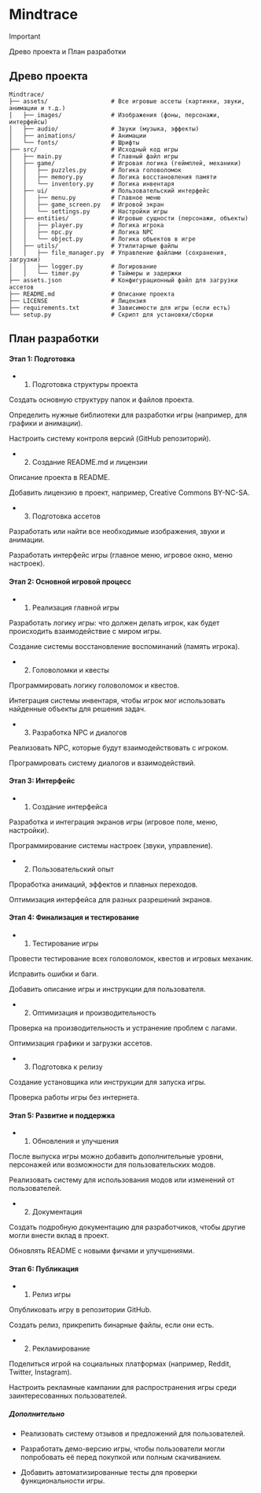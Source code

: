 # Mindtrace
>[!IMPORTANT]
> Древо проекта и План разработки

## Древо проекта

```plaintext
Mindtrace/
├── assets/                  # Все игровые ассеты (картинки, звуки, анимации и т.д.)
│   ├── images/              # Изображения (фоны, персонажи, интерфейсы)
│   ├── audio/               # Звуки (музыка, эффекты)
│   ├── animations/          # Анимации
│   └── fonts/               # Шрифты
├── src/                     # Исходный код игры
│   ├── main.py              # Главный файл игры
│   ├── game/                # Игровая логика (геймплей, механики)
│   │   ├── puzzles.py       # Логика головоломок
│   │   ├── memory.py        # Логика восстановления памяти
│   │   └── inventory.py     # Логика инвентаря
│   ├── ui/                  # Пользовательский интерфейс
│   │   ├── menu.py          # Главное меню
│   │   ├── game_screen.py   # Игровой экран
│   │   └── settings.py      # Настройки игры
│   ├── entities/            # Игровые сущности (персонажи, объекты)
│   │   ├── player.py        # Логика игрока
│   │   ├── npc.py           # Логика NPC
│   │   └── object.py        # Логика объектов в игре
│   ├── utils/               # Утилитарные файлы
│   │   ├── file_manager.py  # Управление файлами (сохранения, загрузки)
│   │   ├── logger.py        # Логирование
│   │   └── timer.py         # Таймеры и задержки
├── assets.json              # Конфигурационный файл для загрузки ассетов
├── README.md                # Описание проекта
├── LICENSE                  # Лицензия
├── requirements.txt         # Зависимости для игры (если есть)
└── setup.py                 # Скрипт для установки/сборки
```

## План разработки

#### Этап 1: Подготовка

- 1. Подготовка структуры проекта

Создать основную структуру папок и файлов проекта.

Определить нужные библиотеки для разработки игры (например, для графики и анимации).

Настроить систему контроля версий (GitHub репозиторий).


- 2. Создание README.md и лицензии

Описание проекта в README.

Добавить лицензию в проект, например, Creative Commons BY-NC-SA.


- 3. Подготовка ассетов

Разработать или найти все необходимые изображения, звуки и анимации.

Разработать интерфейс игры (главное меню, игровое окно, меню настроек).


#### Этап 2: Основной игровой процесс

- 1. Реализация главной игры

Разработать логику игры: что должен делать игрок, как будет происходить взаимодействие с миром игры.

Создание системы восстановление воспоминаний (память игрока).


- 2. Головоломки и квесты

Программировать логику головоломок и квестов.

Интеграция системы инвентаря, чтобы игрок мог использовать найденные объекты для решения задач.


- 3. Разработка NPC и диалогов

Реализовать NPC, которые будут взаимодействовать с игроком.

Програмировать систему диалогов и взаимодействий.


#### Этап 3: Интерфейс

- 1. Создание интерфейса

Разработка и интеграция экранов игры (игровое поле, меню, настройки).

Программирование системы настроек (звуки, управление).


- 2. Пользовательский опыт

Проработка анимаций, эффектов и плавных переходов.

Оптимизация интерфейса для разных разрешений экранов.


#### Этап 4: Финализация и тестирование

- 1. Тестирование игры

Провести тестирование всех головоломок, квестов и игровых механик.

Исправить ошибки и баги.

Добавить описание игры и инструкции для пользователя.


- 2. Оптимизация и производительность

Проверка на производительность и устранение проблем с лагами.

Оптимизация графики и загрузки ассетов.


- 3. Подготовка к релизу

Создание установщика или инструкции для запуска игры.

Проверка работы игры без интернета.


#### Этап 5: Развитие и поддержка

- 1. Обновления и улучшения

После выпуска игры можно добавить дополнительные уровни, персонажей или возможности для пользовательских модов.

Реализовать систему для использования модов или изменений от пользователей.


- 2. Документация

Создать подробную документацию для разработчиков, чтобы другие могли внести вклад в проект.

Обновлять README с новыми фичами и улучшениями.



#### Этап 6: Публикация

- 1. Релиз игры

Опубликовать игру в репозитории GitHub.

Создать релиз, прикрепить бинарные файлы, если они есть.

- 2. Рекламирование

Поделиться игрой на социальных платформах (например, Reddit, Twitter, Instagram).

Настроить рекламные кампании для распространения игры среди заинтересованных пользователей.



##### Дополнительно

- Реализовать систему отзывов и предложений для пользователей.

- Разработать демо-версию игры, чтобы пользователи могли попробовать её перед покупкой или полным скачиванием.

- Добавить автоматизированные тесты для проверки функциональности игры.


